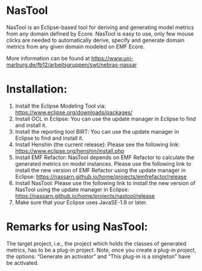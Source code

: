 # NasTool
NasTool is an Eclipse-based tool for deriving and generating model metrics from any domain defined by Ecore. NasTool is easy to use, only few mouse clicks are needed to automatically derive, specify and generate domain metrics from any given domain modeled on EMF Ecore. 

More information can be found at https://www.uni-marburg.de/fb12/arbeitsgruppen/swt/nebras-nassar

# Installation:
1.	Install the Eclipse Modeling Tool via: https://www.eclipse.org/downloads/packages/
2.	Install OCL in Eclipse: You can use the update manager in Eclipse to find and install it.
3.	Install the reporting tool BIRT: You can use the update manager in Eclipse to find and install it.
4.	Install Henshin (the current release): Please see the following link: https://www.eclipse.org/henshin/install.php
5.	Install EMF Refactor: NasTool  depends on EMF Refactor to calculate the generated metrics on model instances. Please use the following link to install the new version of EMF Refactor using the update manager in Eclipse: https://nassarn.github.io/home/projects/emfrefactor/release
6. Install NasTool: Please use the following link to install the new version of NasTool using the update manager in Eclipse: https://nassarn.github.io/home/projects/nastool/release
7.	Make sure that your Eclipse uses JavaSE-1.8 or later.

# Remarks for using NasTool:
The target project, i.e., the project which holds the classes of generated metrics, has to be a plug-in project. Note, once you create a plug-in project, the options: “Generate an activator” and “This plug-in is a singleton” have be activated.
